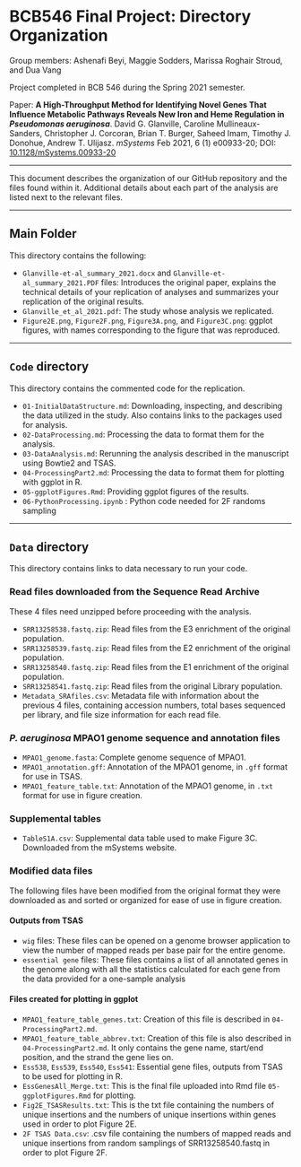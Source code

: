 # BCB546 Final Project: Directory Organization

Group members: Ashenafi Beyi, Maggie Sodders, Marissa Roghair Stroud, and Dua Vang

Project completed in BCB 546 during the Spring 2021 semester. 

Paper: **A High-Throughput Method for Identifying Novel Genes That Influence Metabolic Pathways Reveals New Iron and Heme Regulation in _Pseudomonas aeruginosa_**. David G. Glanville, Caroline Mullineaux-Sanders, Christopher J. Corcoran, Brian T. Burger, Saheed Imam, Timothy J. Donohue, Andrew T. Ulijasz. *mSystems* Feb 2021, 6 (1) e00933-20; DOI: [10.1128/mSystems.00933-20](https://msystems.asm.org/content/6/1/e00933-20)

---

This document describes the organization of our GitHub repository and the files found within it. Additional details about each part of the analysis are listed next to the relevant files. 

---

## Main Folder

This directory contains the following:

* `Glanville-et-al_summary_2021.docx` and `Glanville-et-al_summary_2021.PDF` files: Introduces the original paper, explains the technical details of your replication of analyses and summarizes your replication of the original results. 
* `Glanville_et_al_2021.pdf`: The study whose analysis we replicated. 
* `Figure2E.png`, `Figure2F.png`, `Figure3A.png`, and `Figure3C.png`: ggplot figures, with names corresponding to the figure that was reproduced. 

---
## `Code` directory 
This directory contains the commented code for the replication.

* `01-InitialDataStructure.md`: Downloading, inspecting, and describing the data utilized in the study. Also contains links to the packages used for analysis. 
* `02-DataProcessing.md`: Processing the data to format them for the analysis. 
* `03-DataAnalysis.md`: Rerunning the analysis described in the manuscript using Bowtie2 and TSAS. 
* `04-ProcessingPart2.md`: Processing the data to format them for plotting with ggplot in R. 
* `05-ggplotFigures.Rmd`: Providing ggplot figures of the results.
* `06-PythonProcessing.ipynb` : Python code needed for 2F randoms sampling 



---
## `Data` directory 
This directory contains links to data necessary to run your code.

### Read files downloaded from the Sequence Read Archive 

These 4 files need unzipped before proceeding with the analysis.

* `SRR13258538.fastq.zip`: Read files from the E3 enrichment of the original population. 
* `SRR13258539.fastq.zip`: Read files from the E2 enrichment of the original population. 
* `SRR13258540.fastq.zip`: Read files from the E1 enrichment of the original population. 
* `SRR13258541.fastq.zip`: Read files from the original Library population. 
* `Metadata_SRAfiles.csv`: Metadata file with information about the previous 4 files, containing accession numbers, total bases sequenced per library, and file size information for each read file. 

### *P. aeruginosa* MPAO1 genome sequence and annotation files

* `MPAO1_genome.fasta`: Complete genome sequence of MPAO1.
* `MPAO1_annotation.gff`: Annotation of the MPAO1 genome, in `.gff` format for use in TSAS. 
* `MPAO1_feature_table.txt`: Annotation of the MPAO1 genome, in `.txt` format for use in figure creation. 

### Supplemental tables 

* `TableS1A.csv`: Supplemental data table used to make Figure 3C. Downloaded from the mSystems website.

### Modified data files

The following files have been modified from the original format they were downloaded as and sorted or organized for ease of use in figure creation. 

#### Outputs from TSAS

* `wig` files: These files can be opened on a genome browser application to view the number of mapped reads per base pair for the entire genome. 
* `essential gene` files: These files contains a list of all annotated genes in the genome along with all the statistics calculated for each gene from the data provided for a one-sample analysis 

#### Files created for plotting in ggplot

* `MPAO1_feature_table_genes.txt`: Creation of this file is described in `04-ProcessingPart2.md`.  
* `MPAO1_feature_table_abbrev.txt`: Creation of this file is also described in `04-ProcessingPart2.md`. It only contains the gene name, start/end position, and the strand the gene lies on. 
* `Ess538`, `Ess539`, `Ess540`, `Ess541`: Essential gene files, outputs from TSAS to be used for plotting in R.
* `EssGenesAll_Merge.txt`: This is the final file uploaded into Rmd file `05-ggplotFigures.Rmd` for plotting.
* `Fig2E_TSASResults.txt`: This is the txt file containing the numbers of unique insertions and the numbers of unique insertions within genes used in order to plot Figure 2E. 
* `2F TSAS Data.csv`: .csv file containing the numbers of mapped reads and unique insertions from random samplings of SRR13258540.fastq in order to plot Figure 2F. 
